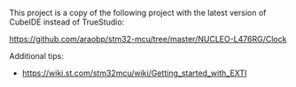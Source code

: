 This project is a copy of the following project with the latest version of CubeIDE instead of TrueStudio:

https://github.com/araobp/stm32-mcu/tree/master/NUCLEO-L476RG/Clock


Additional tips:
- https://wiki.st.com/stm32mcu/wiki/Getting_started_with_EXTI
